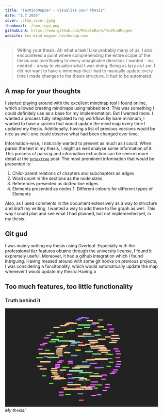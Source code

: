 ```yaml
---
title: "TexMindMapper - visualise your thesis"
date: "1.7.2020"
cover: ./tmm_cover.jpeg
thumbnail: ./tmm_logo.png
githubLink: https://www.github.com/PebbleBonk/TexMindMapper
website: tex-mind-mapper.herokuapp.com
---
```


>Writing your thesis. Ah what a task! Like probably many of us, I also encountered a point where comprehending the entire scope of the thesis was overflowing to every umaginable direction. I wanted - no, needed - a way to visualise what I was doing. Being as lazy as I am, I did not want to have a mindmap that I had to manually update every time I made changes to the thesis structure. It had to be automated.



## A map for your thoughts
I started playing around with the excellent mindmap tool I found online, which allowed creating mindmaps using tabbed text. This was something I could definitely use as a base for my implementation. But I wanted more. I wanted a process fully integrated to my workflow. By bare minimum, I wanted to have a system that would update the mind map every time I updated my thesis. Additionally, having a list of previous versions would be nice as well: one could observe what had been changed over time.

Information-wise, I naturally wanted to present as much as I could. When parsin the text in my thesis, I might as well analyse some information of it. This process of parsing and information extraction can be seen in more detail at the [`pytextree`](/projects/pytextree) post. The most prominent information that would be presented is:

  1. Child-parent relations of chapters and subchapters as edges
  2. Word count in the sections as the node sizes
  3. References presented as dotted line edges
  4. Elements presented as nodes
  	1. Different colours for different types of Elements

Also, as I used comments in the document extensively as a way to structure and draft my writing, I wanted a way to add these to the graph as well. This way I could plan and see what I had planned, but not implemented yet, in my thesis.


## 


## Git gud
I was mainly writing my thesis using Overleaf. Especially with the professional tier features obtaine through the university license, I found it expremely useful. Moreover, it had a github integration which I found intriguing. Having messed around with some git hooks on previous projects, I was considering a funcitonality, which would automatically update the map whenever I would update my thesis: Having a 

## Too much features, too little functionality



### Truth behind it
![My thesis!](./tmm.png)
*My thesis!*